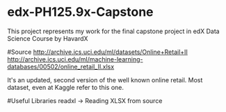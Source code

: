 # edx-PH125.9x-Capstone
This project represents my work for the final capstone project in edX Data Science Course by HavardX

#Source
http://archive.ics.uci.edu/ml/datasets/Online+Retail+II
http://archive.ics.uci.edu/ml/machine-learning-databases/00502/online_retail_II.xlsx

It's an updated, second version of the well known online retail. Most dataset, even at Kaggle refer to this one.

#Useful Libraries
readxl -> Reading XLSX from source
